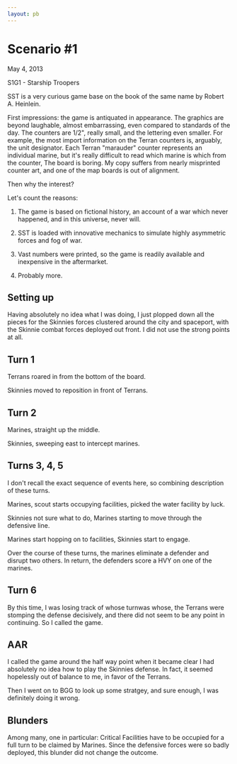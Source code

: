 ```yaml
---
layout: pb
---
```


# Scenario #1

May 4, 2013


S1G1 - Starship Troopers

SST is a very curious game base on the book of the same name by Robert
A. Heinlein.

First impressions: the game is antiquated in appearance. The graphics
are beyond laughable, almost embarrassing, even compared to standards of
the day. The counters are 1/2", really small, and the lettering even
smaller. For example, the most import information on the Terran counters
is, arguably, the unit designator. Each Terran "marauder" counter
represents an individual marine, but it's really difficult to read which
marine is which from the counter, The board is boring. My copy suffers
from nearly misprinted counter art, and one of the map boards is out of
alignment.

Then why the interest?

Let's count the reasons:

1. The game is based on fictional history, an account of a war which
   never happened, and in this universe, never will.

2. SST is loaded with innovative mechanics to simulate highly asymmetric
   forces and fog of war.

3. Vast numbers were printed, so the game is readily available and
   inexpensive in the aftermarket.

4. Probably more.


## Setting up

Having absolutely no idea what I was doing, I just plopped down all the
pieces for the Skinnies forces clustered around the city and spaceport,
with the Skinnie combat forces deployed out front.  I did not use the
strong points at all.

## Turn 1

Terrans roared in from the bottom of the board.

Skinnies moved to reposition in front of Terrans.

## Turn 2

Marines, straight up the middle.

Skinnies, sweeping east to intercept marines.

## Turns 3, 4, 5

I don't recall the exact sequence of events here, so combining
description of these turns.

Marines, scout starts occupying facilities, picked the water facility by
luck.

Skinnies not sure what to do, Marines starting to move through the
defensive line.

Marines start hopping on to facilities, Skinnies start to engage.

Over the course of these turns, the marines eliminate a defender and
disrupt two others. In return, the defenders score a HVY on one of the
marines.

## Turn 6

By this time, I was losing track of whose turnwas whose, the Terrans
were stomping the defense decisively, and there did not seem to be any
point in continuing. So I called the game.


## AAR

I called the game around the half way point when it became clear I had
absolutely no idea how to play the Skinnies defense. In fact, it seemed
hopelessly out of balance to me, in favor of the Terrans.

Then I went on to BGG to look up some stratgey, and sure enough, I was
definitely doing it wrong.

## Blunders

Among many, one in particular: Critical Facilities have to be occupied
for a full turn to be claimed by Marines. Since the defensive forces
were so badly deployed, this blunder did not change the outcome.


